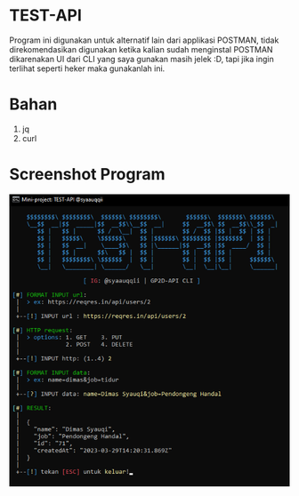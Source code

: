 # TEST-API
Program ini digunakan untuk alternatif lain dari applikasi POSTMAN, tidak direkomendasikan digunakan ketika kalian sudah menginstal POSTMAN dikarenakan UI dari CLI yang saya gunakan masih jelek :D, tapi jika ingin terlihat seperti heker maka gunakanlah ini.

# Bahan
1. jq
2. curl

# Screenshot Program
<img src="https://github.com/syauqqii/TEST-API/blob/main/test-api.png">
